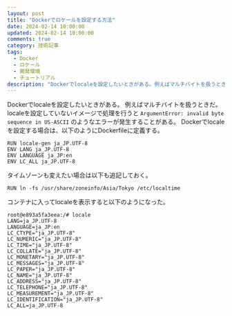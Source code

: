 ```yaml
---
layout: post
title: "Dockerでロケールを設定する方法"
date: 2024-02-14 10:00:00
updated: 2024-02-14 10:00:00
comments: true
category: 技術記事
tags:
  - Docker
  - ロケール
  - 開発環境
  - チュートリアル
description: "Dockerでlocaleを設定したいときがある。例えばマルチバイトを扱うときだ。Dockerでlocaleを設定する場合は、以下のようにDockerfileに定義する。"
---
```


Dockerでlocaleを設定したいときがある。
例えばマルチバイトを扱うときだ。
localeを設定していないイメージで処理を行うと `ArgumentError: invalid byte sequence in US-ASCII` のようなエラーが発生することがある。
Dockerでlocaleを設定する場合は、以下のようにDockerfileに定義する。

```
RUN locale-gen ja_JP.UTF-8
ENV LANG ja_JP.UTF-8
ENV LANGUAGE ja_JP:en
ENV LC_ALL ja_JP.UTF-8
```

タイムゾーンも変えたい場合は以下も追記しておく。

```
RUN ln -fs /usr/share/zoneinfo/Asia/Tokyo /etc/localtime
```

コンテナに入ってlocaleを表示すると以下のようになった。

```
root@e893a5fa3eea:/# locale
LANG=ja_JP.UTF-8
LANGUAGE=ja_JP:en
LC_CTYPE="ja_JP.UTF-8"
LC_NUMERIC="ja_JP.UTF-8"
LC_TIME="ja_JP.UTF-8"
LC_COLLATE="ja_JP.UTF-8"
LC_MONETARY="ja_JP.UTF-8"
LC_MESSAGES="ja_JP.UTF-8"
LC_PAPER="ja_JP.UTF-8"
LC_NAME="ja_JP.UTF-8"
LC_ADDRESS="ja_JP.UTF-8"
LC_TELEPHONE="ja_JP.UTF-8"
LC_MEASUREMENT="ja_JP.UTF-8"
LC_IDENTIFICATION="ja_JP.UTF-8"
LC_ALL=ja_JP.UTF-8
```
